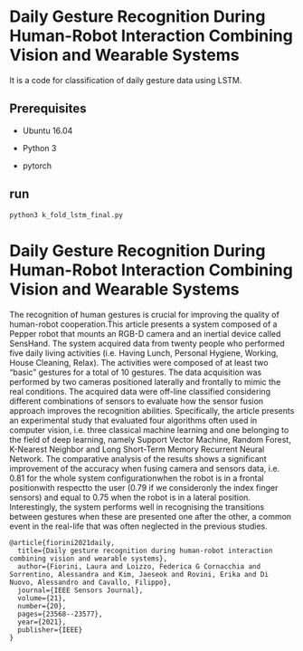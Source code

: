 # Daily Gesture Recognition During Human-Robot Interaction Combining Vision and Wearable Systems

It is a code for classification of daily gesture data using LSTM.

## Prerequisites
* Ubuntu 16.04

* Python 3

* pytorch

## run
```
python3 k_fold_lstm_final.py
```
# Daily Gesture Recognition During Human-Robot Interaction Combining Vision and Wearable Systems
The recognition of human gestures is crucial for improving the quality of human-robot cooperation.This article presents a system composed of a Pepper robot that mounts an RGB-D camera and an inertial device called SensHand. The system acquired data from twenty people who performed five daily living activities (i.e. Having Lunch, Personal Hygiene, Working, House Cleaning, Relax). The activities were composed of at least two “basic” gestures for a total of 10 gestures. The data acquisition was performed by two cameras positioned laterally and frontally to mimic the real conditions. The acquired data were off-line classified considering different combinations of sensors to evaluate how the sensor fusion approach improves the recognition abilities. Specifically, the article presents an experimental study that evaluated four algorithms often used in computer vision, i.e. three classical machine learning and one belonging to the field of deep learning, namely Support Vector Machine, Random Forest, K-Nearest Neighbor and Long Short-Term Memory Recurrent Neural Network. The comparative analysis of the results shows a significant improvement of the accuracy when fusing camera and sensors data, i.e. 0.81 for the whole system configurationwhen the robot is in a frontal positionwith respectto the user (0.79 if we consideronly the index finger sensors) and equal to 0.75 when the robot is in a lateral position. Interestingly, the system performs well in recognising the transitions between gestures when these are presented one after the other, a common event in the real-life that was often neglected in the previous studies.

```
@article{fiorini2021daily,
  title={Daily gesture recognition during human-robot interaction combining vision and wearable systems},
  author={Fiorini, Laura and Loizzo, Federica G Cornacchia and Sorrentino, Alessandra and Kim, Jaeseok and Rovini, Erika and Di Nuovo, Alessandro and Cavallo, Filippo},
  journal={IEEE Sensors Journal},
  volume={21},
  number={20},
  pages={23568--23577},
  year={2021},
  publisher={IEEE}
}
```
